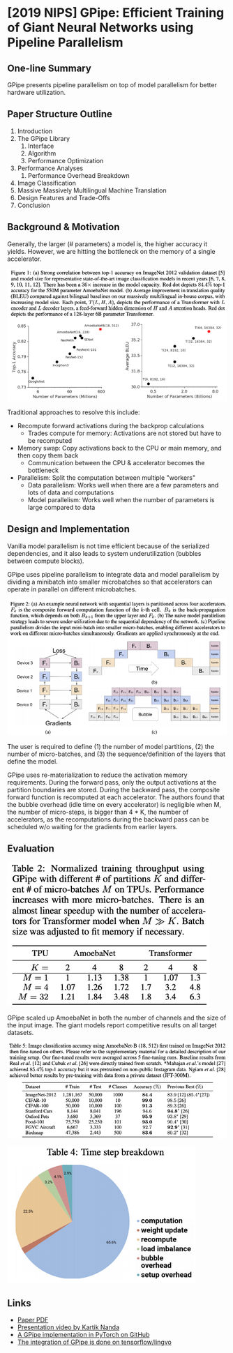 # \[2019 NIPS] GPipe: Efficient Training of Giant Neural Networks using Pipeline Parallelism

## One-line Summary

GPipe presents pipeline parallelism on top of model parallelism for better hardware utilization.

## Paper Structure Outline

1. Introduction
2. The GPipe Library
   1. Interface
   2. Algorithm
   3. Performance Optimization
3. Performance Analyses
   1. Performance Overhead Breakdown
4. Image Classification
5. Massive Massively Multilingual Machine Translation
6. Design Features and Trade-Offs
7. Conclusion

## Background & Motivation

Generally, the larger (# parameters) a model is, the higher accuracy it yields. However, we are hitting the bottleneck on the memory of a single accelerator.&#x20;

![](<../../.gitbook/assets/Screen Shot 2021-05-15 at 4.39.20 PM.png>)

Traditional approaches to resolve this include:

* Recompute forward activations during the backprop calculations
  * Trades compute for memory: Activations are not stored but have to be recomputed
* Memory swap: Copy activations back to the CPU or main memory, and then copy them back
  * Communication between the CPU & accelerator becomes the bottleneck
* Parallelism: Split the computation between multiple "workers"
  * Data parallelism: Works well when there are a few parameters and lots of data and computations
  * Model parallelism: Works well when the number of parameters is large compared to data

## Design and Implementation

Vanilla model parallelism is not time efficient because of the serialized dependencies, and it also leads to system underutilization (bubbles between compute blocks).

GPipe uses pipeline parallelism to integrate data and model parallelism by dividing a minibatch into smaller microbatches so that accelerators can operate in parallel on different microbatches.

![](<../../.gitbook/assets/Screen Shot 2021-05-15 at 4.40.08 PM.png>)

The user is required to define (1) the number of model partitions, (2) the number of micro-batches, and (3) the sequence/definition of the layers that define the model.&#x20;

GPipe uses re-materialization to reduce the activation memory requirements. During the forward pass, only the output activations at the partition boundaries are stored. During the backward pass, the composite forward function is recomputed at each accelerator. The authors found that the bubble overhead (idle time on every accelerator) is negligible when M, the number of micro-steps, is bigger than 4 \* K, the number of accelerators, as the recomputations during the backward pass can be scheduled w/o waiting for the gradients from earlier layers.

## Evaluation

![](<../../.gitbook/assets/Screen Shot 2021-05-15 at 5.16.52 PM.png>)

GPipe scaled up AmoebaNet in both the number of channels and the size of the input image. The giant models report competitive results on all target datasets.

![](<../../.gitbook/assets/Screen Shot 2021-05-15 at 5.17.01 PM.png>)

![Overhead breakdown](<../../.gitbook/assets/Screen Shot 2021-05-15 at 5.13.26 PM.png>)

## Links

* [Paper PDF](https://papers.nips.cc/paper/2019/file/093f65e080a295f8076b1c5722a46aa2-Paper.pdf)
* [Presentation video by Kartik Nanda](https://www.youtube.com/watch?v=9s2cum25Kkc)
* [A GPipe implementation in PyTorch on GitHub](https://github.com/kakaobrain/torchgpipe)
* [The integration of GPipe is done on tensorflow/lingvo](https://github.com/tensorflow/lingvo)
